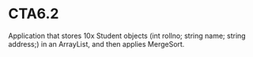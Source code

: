 # CTA6.2
Application that stores 10x Student objects (int rollno; string name; string address;) in an ArrayList, and then applies MergeSort.  
